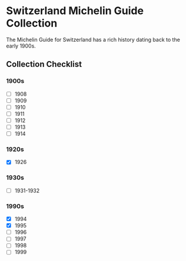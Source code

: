 # Switzerland Michelin Guide Collection

The Michelin Guide for Switzerland has a rich history dating back to the early 1900s.

## Collection Checklist

### 1900s

- [ ] 1908
- [ ] 1909
- [ ] 1910
- [ ] 1911
- [ ] 1912
- [ ] 1913
- [ ] 1914

### 1920s

- [x] 1926

### 1930s

- [ ] 1931-1932

### 1990s

- [x] 1994
- [x] 1995
- [ ] 1996
- [ ] 1997
- [ ] 1998
- [ ] 1999
